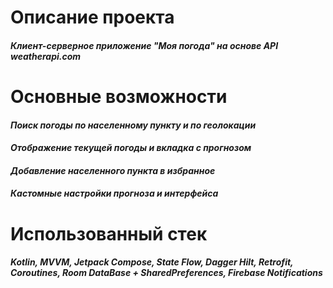 # Описание проекта
#### *Клиент-серверное приложение "Моя погода" на основе API weatherapi.com*
# Основные возможности
#### *Поиск погоды по населенному пункту и по геолокации*
#### *Отображение текущей погоды и вкладка с прогнозом*
#### *Добавление населенного пункта в избранное*
#### *Кастомные настройки прогноза и интерфейса*
# Использованный стек 
#### *Kotlin, MVVM, Jetpack Compose, State Flow, Dagger Hilt, Retrofit, Coroutines, Room DataBase + SharedPreferences, Firebase Notifications*
